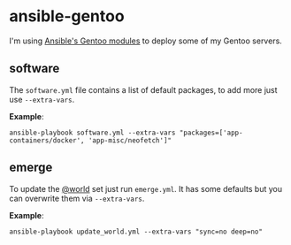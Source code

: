 # ansible-gentoo

I'm using [Ansible's Gentoo modules](https://docs.ansible.com/ansible/latest/collections/community/general/portage_module.html) to deploy some of my Gentoo servers.


## software

The `software.yml` file contains a list of default packages, to add more just use `--extra-vars`.

**Example**:

    ansible-playbook software.yml --extra-vars "packages=['app-containers/docker', 'app-misc/neofetch']"


## emerge

To update the [@world](https://wiki.gentoo.org/wiki/World_set_%28Portage%29) set just run `emerge.yml`. It has some defaults but you can overwrite them via `--extra-vars`.

**Example**:

    ansible-playbook update_world.yml --extra-vars "sync=no deep=no"

